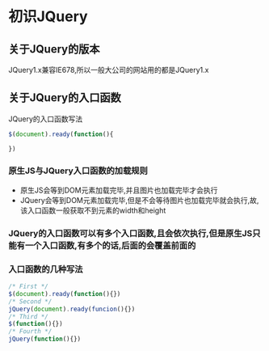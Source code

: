 # 初识JQuery

## 关于JQuery的版本

JQuery1.x兼容IE678,所以一般大公司的网站用的都是JQuery1.x

## 关于JQuery的入口函数

JQuery的入口函数写法

```JavaScript
$(document).ready(function(){

})
```

### 原生JS与JQuery入口函数的加载规则

- 原生JS会等到DOM元素加载完毕,并且图片也加载完毕才会执行
- JQuery会等到DOM元素加载完毕,但是不会等待图片也加载完毕就会执行,故,该入口函数一般获取不到元素的width和height

### JQuery的入口函数可以有多个入口函数,且会依次执行,但是原生JS只能有一个入口函数,有多个的话,后面的会覆盖前面的

### 入口函数的几种写法

```JavaScript
/* First */
$(document).ready(function(){})
/* Second */
jQuery(document).ready(funcion(){})
/* Third */
$(function(){})
/* Fourth */
jQuery(function(){})
```
